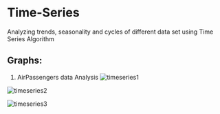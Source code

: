 # Time-Series
Analyzing trends, seasonality and cycles of different data set using Time Series Algorithm
## Graphs:
1) AirPassengers data Analysis
![timeseries1](https://user-images.githubusercontent.com/44108439/51293153-86e01f00-1a33-11e9-841a-072c7be33892.png)

![timeseries2](https://user-images.githubusercontent.com/44108439/51293893-b47a9780-1a36-11e9-9059-afa878234296.png)

![timeseries3](https://user-images.githubusercontent.com/44108439/51293915-c0665980-1a36-11e9-8b63-47f0a9cdc6c3.png)
